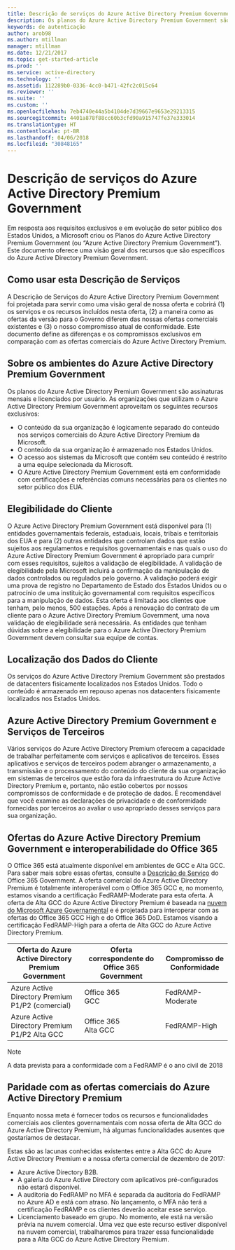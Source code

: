```yaml
---
title: Descrição de serviços do Azure Active Directory Premium Government
description: Os planos do Azure Active Directory Premium Government são assinaturas mensais e licenciados por usuário.
keywords: de autenticação
author: arob98
ms.author: mtillman
manager: mtillman
ms.date: 12/21/2017
ms.topic: get-started-article
ms.prod: ''
ms.service: active-directory
ms.technology: ''
ms.assetid: 112289b0-0336-4cc0-b471-42fc2c015c64
ms.reviewer: ''
ms.suite: ''
ms.custom: ''
ms.openlocfilehash: 7eb4740e44a5b4104de7d39667e9653e29213315
ms.sourcegitcommit: 4401a878f88cc60b3cfd90a915747fe37e333014
ms.translationtype: HT
ms.contentlocale: pt-BR
ms.lasthandoff: 04/06/2018
ms.locfileid: "30848165"
---
```

# <a name="azure-active-directory-premium-government-service-description"></a>Descrição de serviços do Azure Active Directory Premium Government

Em resposta aos requisitos exclusivos e em evolução do setor público dos Estados Unidos, a Microsoft criou os Planos do Azure Active Directory Premium Government (ou “Azure Active Directory Premium Government”). Este documento oferece uma visão geral dos recursos que são específicos do Azure Active Directory Premium Government. 

## <a name="how-to-use-this-service-description"></a>Como usar esta Descrição de Serviços

A Descrição de Serviços do Azure Active Directory Premium Government foi projetada para servir como uma visão geral de nossa oferta e cobrirá (1) os serviços e os recursos incluídos nesta oferta, (2) a maneira como as ofertas da versão para o Governo diferem das nossas ofertas comerciais existentes e (3) o nosso compromisso atual de conformidade. Este documento define as diferenças e os compromissos exclusivos em comparação com as ofertas comerciais do Azure Active Directory Premium.

## <a name="about-azure-active-directory-premium-government-environments"></a>Sobre os ambientes do Azure Active Directory Premium Government

Os planos do Azure Active Directory Premium Government são assinaturas mensais e licenciados por usuário. As organizações que utilizam o Azure Active Directory Premium Government aproveitam os seguintes recursos exclusivos:

* O conteúdo da sua organização é logicamente separado do conteúdo nos serviços comerciais do Azure Active Directory Premium da Microsoft.
* O conteúdo da sua organização é armazenado nos Estados Unidos.
* O acesso aos sistemas da Microsoft que contém seu conteúdo é restrito a uma equipe selecionada da Microsoft.
* O Azure Active Directory Premium Government está em conformidade com certificações e referências comuns necessárias para os clientes no setor público dos EUA.

## <a name="customer-eligibility"></a>Elegibilidade do Cliente 

O Azure Active Directory Premium Government está disponível para (1) entidades governamentais federais, estaduais, locais, tribais e territoriais dos EUA e para (2) outras entidades que controlam dados que estão sujeitos aos regulamentos e requisitos governamentais e nas quais o uso do Azure Active Directory Premium Government é apropriado para cumprir com esses requisitos, sujeitos a validação de elegibilidade. A validação de elegibilidade pela Microsoft incluirá a confirmação da manipulação de dados controlados ou regulados pelo governo. A validação poderá exigir uma prova de registro no Departamento de Estado dos Estados Unidos ou o patrocínio de uma instituição governamental com requisitos específicos para a manipulação de dados. Esta oferta é limitada aos clientes que tenham, pelo menos, 500 estações. Após a renovação do contrato de um cliente para o Azure Active Directory Premium Government, uma nova validação de elegibilidade será necessária. As entidades que tenham dúvidas sobre a elegibilidade para o Azure Active Directory Premium Government devem consultar sua equipe de contas.

## <a name="location-of-customer-data"></a>Localização dos Dados do Cliente

Os serviços do Azure Active Directory Premium Government são prestados de datacenters fisicamente localizados nos Estados Unidos. Todo o conteúdo é armazenado em repouso apenas nos datacenters fisicamente localizados nos Estados Unidos.

## <a name="azure-active-directory-premium-government-and-third-party-services"></a>Azure Active Directory Premium Government e Serviços de Terceiros

Vários serviços do Azure Active Directory Premium oferecem a capacidade de trabalhar perfeitamente com serviços e aplicativos de terceiros. Esses aplicativos e serviços de terceiros podem abranger o armazenamento, a transmissão e o processamento do conteúdo do cliente da sua organização em sistemas de terceiros que estão fora da infraestrutura do Azure Active Directory Premium e, portanto, não estão cobertos por nossos compromissos de conformidade e de proteção de dados. É recomendável que você examine as declarações de privacidade e de conformidade fornecidas por terceiros ao avaliar o uso apropriado desses serviços para sua organização.

## <a name="azure-active-directory-premium-government-offers-and-office-365-interoperability"></a>Ofertas do Azure Active Directory Premium Government e interoperabilidade do Office 365

O Office 365 está atualmente disponível em ambientes de GCC e Alta GCC. Para saber mais sobre essas ofertas, consulte a [Descrição de Serviço](https://technet.microsoft.com/library/mt774581.aspx) do Office 365 Government. A oferta comercial do Azure Active Directory Premium é totalmente interoperável com o Office 365 GCC e, no momento, estamos visando a certificação FedRAMP-Moderate para esta oferta. A oferta de Alta GCC do Azure Active Directory Premium é baseada na [nuvem do Microsoft Azure Governamental](https://docs.microsoft.com/azure/azure-government/documentation-government-welcome) e é projetada para interoperar com as ofertas do Office 365 GCC High e do Office 365 DoD. Estamos visando a certificação FedRAMP-High para a oferta de Alta GCC do Azure Active Directory Premium.

|Oferta do Azure Active Directory Premium Government|Oferta correspondente do Office 365 Government|Compromisso de Conformidade|
|-----------|-----------|-----------|
|Azure Active Directory Premium P1/P2 (comercial)|Office 365 <br/> GCC|FedRAMP-Moderate|
|Azure Active Directory Premium P1/P2 Alta GCC|Office 365 <br/> Alta GCC|FedRAMP-High|

> [!NOTE]
> A data prevista para a conformidade com a FedRAMP é o ano civil de 2018

## <a name="parity-with-azure-active-directory-premium-commercial-offerings"></a>Paridade com as ofertas comerciais do Azure Active Directory Premium

Enquanto nossa meta é fornecer todos os recursos e funcionalidades comerciais aos clientes governamentais com nossa oferta de Alta GCC do Azure Active Directory Premium, há algumas funcionalidades ausentes que gostaríamos de destacar. 

Estas são as lacunas conhecidas existentes entre a Alta GCC do Azure Active Directory Premium e a nossa oferta comercial de dezembro de 2017: 
* Azure Active Directory B2B.
* A galeria do Azure Active Directory com aplicativos pré-configurados não estará disponível.
* A auditoria do FedRAMP no MFA é separada da auditoria do FedRAMP no Azure AD e está com atraso. No lançamento, o MFA não terá a certificação FedRAMP e os clientes deverão aceitar esse serviço.
* Licenciamento baseado em grupo. No momento, ele está na versão prévia na nuvem comercial. Uma vez que este recurso estiver disponível na nuvem comercial, trabalharemos para trazer essa funcionalidade para a Alta GCC do Azure Active Directory Premium.

